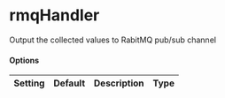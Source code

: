 <!--This file was generated from the python source
Please edit the source to make changes
-->
rmqHandler
====

Output the collected values to RabitMQ pub/sub channel
#### Options

Setting | Default | Description | Type
--------|---------|-------------|-----
